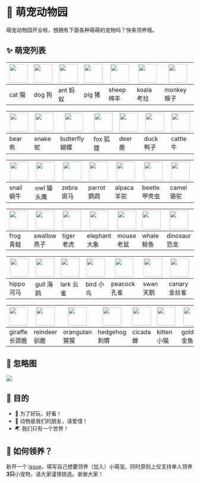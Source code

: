 # 🌈 萌宠动物园

萌宠动物园开业啦，想拥有下面各种萌萌的宠物吗？快来领养哦。

## ✨ 萌宠列表

| <img src="https://avatars0.githubusercontent.com/u/70745181?s=200&v=4" width="50" /> | <img src="https://avatars1.githubusercontent.com/u/70746150?s=200&v=4" width="50" /> | <img src="https://avatars2.githubusercontent.com/u/70746215?s=200&v=4" width="50" /> | <img src="https://avatars1.githubusercontent.com/u/70749293?s=200&v=4" width="50" /> | <img src="https://avatars1.githubusercontent.com/u/70750007?s=200&v=4" width="50" /> | <img src="https://avatars1.githubusercontent.com/u/70750089?s=200&v=4" width="50" /> | <img src="https://avatars1.githubusercontent.com/u/70750531?s=200&v=4" width="50" /> |
| -- | -- | -- |--  | -- | -- | -- |
| cat 猫 |  dog 狗 | ant 蚂蚁 | pig 猪 | sheep 绵羊 | koala 考拉 | monkey 猴子 |

| <img src="https://avatars2.githubusercontent.com/u/70750582?s=200&v=4" width="50" /> | <img src="https://avatars2.githubusercontent.com/u/70750638?s=200&v=4" width="50"/> | <img src="https://avatars2.githubusercontent.com/u/70750798?s=200&v=4" width="50" /> | <img src="https://avatars1.githubusercontent.com/u/70750872?s=200&v=4" width="50" /> | <img src="https://avatars3.githubusercontent.com/u/70750953?s=200&v=4" width="50" /> | <img src="https://avatars2.githubusercontent.com/u/70751028?s=200&v=4" width="50" /> | <img src="https://avatars0.githubusercontent.com/u/70751211?s=200&v=4" width="50" /> |
| -- | -- | -- |--  | -- | -- | -- |
|bear 熊 | snake 蛇|butterfly 蝴蝶| fox 狐狸|deer 鹿 | duck 鸭子|cattle 牛 |

| <img src="https://avatars3.githubusercontent.com/u/70751299?s=200&v=4" width="50" /> | <img src="https://avatars2.githubusercontent.com/u/70752100?s=200&v=4" width="50" /> | <img src="https://avatars3.githubusercontent.com/u/70752158?s=200&v=4" width="50" /> | <img src="https://avatars1.githubusercontent.com/u/70752245?s=200&v=4" width="50" /> | <img src="https://avatars0.githubusercontent.com/u/70752315?s=200&v=4" width="50" /> | <img src="https://avatars0.githubusercontent.com/u/70752362?s=200&v=4" width="50" /> | <img src="https://avatars3.githubusercontent.com/u/70752397?s=200&v=4" width="50" /> |
| -- | -- | -- |--  | -- | -- | -- |
| snail 蜗牛| owl 猫头鹰| zebra 斑马| parrot 鹦鹉 | alpaca 羊驼| beetle 甲壳虫 | camel 骆驼|

| <img src="https://avatars2.githubusercontent.com/u/70752488?s=200&v=4" width="50" /> | <img src="https://avatars2.githubusercontent.com/u/70752630?s=200&v=4" width="50" /> | <img src="https://avatars0.githubusercontent.com/u/70752665?s=200&v=4" width="50" /> | <img src="https://avatars1.githubusercontent.com/u/70752728?s=200&v=4" width="50" /> | <img src="https://avatars0.githubusercontent.com/u/70752757?s=200&v=4" width="50" /> | <img src="https://avatars3.githubusercontent.com/u/70752793?s=200&v=4" width="50" /> | <img src="https://avatars2.githubusercontent.com/u/70752846?s=200&v=4" width="50" /> |
| -- | -- | -- |--  | -- | -- | -- |
| frog 青蛙| swallow 燕子 | tiger 老虎 | elephant 大象| mouse 老鼠 | whale 鲸鱼| dinosaur 恐龙 |

| <img src="https://avatars0.githubusercontent.com/u/70752881?s=200&v=4" width="50" /> | <img src="https://avatars2.githubusercontent.com/u/70752962?s=200&v=4" width="50" /> | <img src="https://avatars1.githubusercontent.com/u/70753047?s=200&v=4" width="50" /> | <img src="https://avatars3.githubusercontent.com/u/70757307?s=200&v=4" width="50" /> | <img src="https://avatars3.githubusercontent.com/u/70757494?s=200&v=4" width="50" /> | <img src="https://avatars2.githubusercontent.com/u/70757521?s=200&v=4" width="50" /> | <img src="https://avatars0.githubusercontent.com/u/70757575?s=200&v=4" width="50" /> |
| -- | -- | -- |--  | -- | -- | -- |
|hippo 河马 | gull 海鸥 | lark 云雀 | bird 小鸟 | peacock 孔雀 | swan 天鹅 | canary 金丝雀|

| <img src="https://avatars2.githubusercontent.com/u/70757639?s=200&v=4" width="50" /> | <img src="https://avatars1.githubusercontent.com/u/70757664?s=200&v=4" width="50" /> | <img src="https://avatars0.githubusercontent.com/u/70757694?s=200&v=4" width="50" /> | <img src="https://avatars3.githubusercontent.com/u/70757725?s=200&v=4" width="50" /> | <img src="https://avatars3.githubusercontent.com/u/70757758?s=200&v=4" width="50" /> | <img src="https://avatars2.githubusercontent.com/u/70757890?s=200&v=4" width="50" /> | <img src="https://avatars3.githubusercontent.com/u/70762676?s=200&v=4" width="50" />|
| -- | -- | -- |--  | -- | -- | -- |
| giraffe 长颈鹿 | reindeer 驯鹿 | orangutan 猩猩 | hedgehog 刺猬| cicada 蝉 | kitten 小猫| goldfish 金鱼 |

## 🌟 忽略图

![](https://github.com/zoo-js/zoo/blob/master/assets/zoo.PNG?raw=true)

## 💖 目的

- 🎁 为了好玩、好看！
- 🙂 动物是我们的朋友，请爱惜！
- 🌏 我们只有一个世界！

## 💄 如何领养？

新开一个 [issue](https://github.com/zoo-js/zoo/issues)，填写自己想要领养（加入）小萌宠。同时原则上仅支持单人领养**3只**小宠物，请大家谨慎挑选。谢谢大家！
